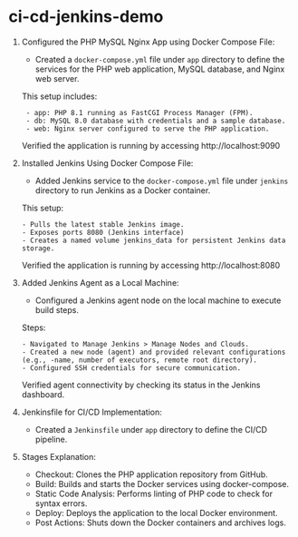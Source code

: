 # ci-cd-jenkins-demo

1. Configured the PHP MySQL Nginx App using Docker Compose File:

    -  Created a `docker-compose.yml` file under `app` directory to define the services for the PHP web application, MySQL database, and Nginx web server.

    This setup includes:
   
        - app: PHP 8.1 running as FastCGI Process Manager (FPM).
        - db: MySQL 8.0 database with credentials and a sample database.
        - web: Nginx server configured to serve the PHP application.

    Verified the application is running by accessing http://localhost:9090

3. Installed Jenkins Using Docker Compose File:

    - Added Jenkins service to the `docker-compose.yml` file under `jenkins` directory to run Jenkins as a Docker container.

    This setup:
   
       - Pulls the latest stable Jenkins image.
       - Exposes ports 8080 (Jenkins interface)
       - Creates a named volume jenkins_data for persistent Jenkins data storage.

    Verified the application is running by accessing http://localhost:8080

5. Added Jenkins Agent as a Local Machine:

    - Configured a Jenkins agent node on the local machine to execute build steps.
    
    Steps:
   
       - Navigated to Manage Jenkins > Manage Nodes and Clouds.
       - Created a new node (agent) and provided relevant configurations (e.g., -name, number of executors, remote root directory).
       - Configured SSH credentials for secure communication.

     Verified agent connectivity by checking its status in the Jenkins dashboard.

7. Jenkinsfile for CI/CD Implementation:

    - Created a `Jenkinsfile` under `app` directory to define the CI/CD pipeline.

5. Stages Explanation:

    - Checkout: Clones the PHP application repository from GitHub.
    - Build: Builds and starts the Docker services using docker-compose.
    - Static Code Analysis: Performs linting of PHP code to check for syntax errors.
    - Deploy: Deploys the application to the local Docker environment.
    - Post Actions: Shuts down the Docker containers and archives logs.
